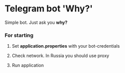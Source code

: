 # Telegram bot 'Why?'
Simple bot. Just ask you **why?**

### For starting
1. Set **application.properties** with your bot-credentials

2. Check network. In Russia you should use proxy

3. Run application
